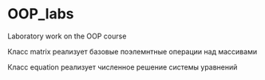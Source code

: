 # OOP_labs
Laboratory work on the OOP course

Класс matrix реализует базовые поэлемнтные операции над массивами

Класс equation реализует численное решение системы уравнений
